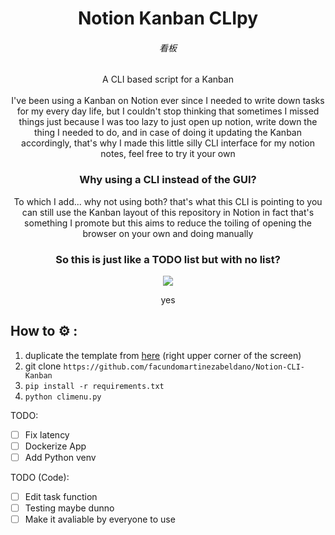 <div align="center">
  <h1>Notion Kanban CLIpy</h1>
  <div align= "center">
    <h6>看板</h6>
  </div>
  <div align= "center">
    A CLI based script for a Kanban
  </div>
</div>
</br>

<div align= "center">
I've been using a Kanban on Notion ever since I needed to write down tasks for my every day life, but I couldn't stop thinking that sometimes I missed things just because I was too lazy to just open up notion, write down the thing I needed to do, and in case of doing it updating the Kanban accordingly, that's why I made this little silly CLI interface for my notion notes, feel free to try it your own    
</div>

<div align="center">
  <h3>Why using a CLI instead of the GUI?</h3>
    <p>To which I add... why not using both? that's what this CLI is pointing to you can still use the Kanban layout of this repository in Notion in fact that's something I promote but this aims to reduce the toiling of opening the browser on your own and doing manually </p>
</div align= "center">

<div align="center">
  <h3>So this is just like a TODO list but with no list?</h3>
    <img src="https://i.imgur.com/v1q728w.png">
    <p>yes</p>
</div align= "center">

## How to ⚙️ :
1. duplicate the template from [here](https://boundless-heather-d8e.notion.site/63cd54d3b2254b02b9f258c52e38400a?v=8df3f9fdd3f446c8b2d89c794e29fd81) (right upper corner of the screen)
3. git clone `https://github.com/facundomartinezabeldano/Notion-CLI-Kanban`
4. `pip install -r requirements.txt`
5. `python climenu.py`


TODO:
- [ ] Fix latency
- [ ] Dockerize App
- [ ] Add Python venv

TODO (Code):
- [ ] Edit task function
- [ ] Testing maybe dunno
- [ ] Make it avaliable by everyone to use
